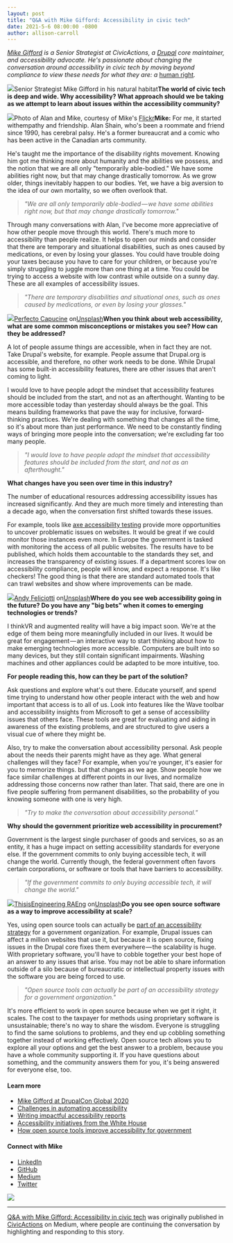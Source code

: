 ```yaml
---
layout: post
title: "Q&A with Mike Gifford: Accessibility in civic tech"
date: 2021-5-6 08:00:00 -0800
author: allison-carroll
---
```

[*Mike Gifford*](https://civicactions.com/team/mike-gifford) *is a Senior Strategist at CivicActions, a* [*Drupal*](https://www.drupal.org/u/mgifford) *core maintainer, and accessibility advocate. He's passionate about changing the conversation around accessibility in civic tech by moving beyond compliance to view these needs for what they are: a* [human right](https://www.un.org/development/desa/disabilities/convention-on-the-rights-of-persons-with-disabilities.html)*.*

![](https://cdn-images-1.medium.com/max/300/1*8872YgkIHydqOGBqnLf_XQ.jpeg)Senior Strategist Mike Gifford in his natural habitat**The world of civic tech is deep and wide. Why accessibility? What approach should we be taking as we attempt to learn about issues within the accessibility community?**

![](https://cdn-images-1.medium.com/max/267/1*gayAWvkTqT9vCEDA--WQWg.jpeg)Photo of Alan and Mike, courtesy of Mike's [Flickr](https://www.flickr.com/photos/mgifford/43726252162/in/photolist-7YWkEH-aPgReD-28fT1Pz-28fT32K-GjYrLW-ST6bc5-24pNY74-28wDTtS-29BX7V6-24pNZ9e-2dVjQ4W-2dVjR9b-24pP2fD-2dVjQZd-2eWDw4U-24pP1oD-2dCqXCK-kzhBxV-MFpXty-MFpWmo-MFpVbN-29BWv1S-29BWtnm-29Gc2zV-29Gc1Bx-pZftbo-29BWeWo-29BWspu-pZfqg5-FrMc1Q-FrMcyJ-P1edeT-E92xUC-AQ6Kn-FrMbBd-SwY22Z-SwY3bc-SwY2VH-SwY3xz-SwY2ux-SwY2ht-SEFn7Q)**Mike:** For me, it started withempathy and friendship. Alan Shain, who's been a roommate and friend since 1990, has cerebral palsy. He's a former bureaucrat and a comic who has been active in the Canadian arts community.

He's taught me the importance of the disability rights movement. Knowing him got me thinking more about humanity and the abilities we possess, and the notion that we are all only "temporarily able-bodied." We have some abilities right now, but that may change drastically tomorrow. As we grow older, things inevitably happen to our bodies. Yet, we have a big aversion to the idea of our own mortality, so we often overlook that.


> *"We are all only temporarily able-bodied — we have some abilities right now, but that may change drastically tomorrow."*

Through many conversations with Alan, I've become more appreciative of how other people move through this world. There's much more to accessibility than people realize. It helps to open our minds and consider that there are temporary and situational disabilities, such as ones caused by medications, or even by losing your glasses. You could have trouble doing your taxes because you have to care for your children, or because you're simply struggling to juggle more than one thing at a time. You could be trying to access a website with low contrast while outside on a sunny day. These are all examples of accessibility issues.


> *"There are temporary disabilities and situational ones, such as ones caused by medications, or even by losing your glasses."*

![](https://cdn-images-1.medium.com/max/512/1*eql_kL_2w38l3Xc5v8767g.jpeg)[Perfecto Capucine](https://unsplash.com/@perfecto_capucine?utm_source=unsplash&utm_medium=referral&utm_content=creditCopyText) on[Unsplash](https://unsplash.com/photos/3gC4gBnD3Xs)**When you think about web accessibility, what are some common misconceptions or mistakes you see? How can they be addressed?**

A lot of people assume things are accessible, when in fact they are not. Take Drupal's website, for example. People assume that Drupal.org is accessible, and therefore, no other work needs to be done. While Drupal has some built-in accessibility features, there are other issues that aren't coming to light.

I would love to have people adopt the mindset that accessibility features should be included from the start, and not as an afterthought. Wanting to be more accessible today than yesterday should always be the goal. This means building frameworks that pave the way for inclusive, forward-thinking practices. We're dealing with something that changes all the time, so it's about more than just performance. We need to be constantly finding ways of bringing more people into the conversation; we're excluding far too many people.


> *"I would love to have people adopt the mindset that accessibility features should be included from the start, and not as an afterthought."*

**What changes have you seen over time in this industry?**

The number of educational resources addressing accessibility issues has increased significantly. And they are much more timely and interesting than a decade ago, when the conversation first shifted towards these issues.

For example, tools like [axe accessibility testing](https://www.deque.com/axe/) provide more opportunities to uncover problematic issues on websites. It would be great if we could monitor those instances even more. In Europe the government is tasked with monitoring the access of all public websites. The results have to be published, which holds them accountable to the standards they set, and increases the transparency of existing issues. If a department scores low on accessibility compliance, people will know, and expect a response. It's like checkers! The good thing is that there are standard automated tools that can trawl websites and show where improvements can be made.

![](https://cdn-images-1.medium.com/max/369/1*H2PPMC2NG_aVND_u_O-3Gg.jpeg)[Andy Feliciotti](https://unsplash.com/@someguy?utm_source=unsplash&utm_medium=referral&utm_content=creditCopyText) on[Unsplash](https://unsplash.com/photos/oN_cUY1v7hs)**Where do you see web accessibility going in the future? Do you have any "big bets" when it comes to emerging technologies or trends?**

I thinkVR and augmented reality will have a big impact soon. We're at the edge of them being more meaningfully included in our lives. It would be great for engagement — an interactive way to start thinking about how to make emerging technologies more accessible. Computers are built into so many devices, but they still contain significant impairments. Washing machines and other appliances could be adapted to be more intuitive, too.

**For people reading this, how can they be part of the solution?**

Ask questions and explore what's out there. Educate yourself, and spend time trying to understand how other people interact with the web and how important that access is to all of us. Look into features like the Wave toolbar and accessibility insights from Microsoft to get a sense of accessibility issues that others face. These tools are great for evaluating and aiding in awareness of the existing problems, and are structured to give users a visual cue of where they might be.

Also, try to make the conversation about accessibility personal. Ask people about the needs their parents might have as they age. What general challenges will they face? For example, when you're younger, it's easier for you to memorize things. but that changes as we age. Show people how we face similar challenges at different points in our lives, and normalize addressing those concerns now rather than later. That said, there are one in five people suffering from permanent disabilities, so the probability of you knowing someone with one is very high.


> *"Try to make the conversation about accessibility personal."*

**Why should the government prioritize web accessibility in procurement?**

Government is the largest single purchaser of goods and services, so as an entity, it has a huge impact on setting accessibility standards for everyone else. If the government commits to only buying accessible tech, it will change the world. Currently though, the federal government often favors certain corporations, or software or tools that have barriers to accessibility.


> *"If the government commits to only buying accessible tech, it will change the world."*

![](https://cdn-images-1.medium.com/max/341/1*f5XKnDOq1tUEOLLNF4mUMg.jpeg)[ThisisEngineering RAEng](https://unsplash.com/@thisisengineering?utm_source=unsplash&utm_medium=referral&utm_content=creditCopyText) on[Unsplash](https://unsplash.com/photos/o6jUolZ7QJk)**Do you see open source software as a way to improve accessibility at scale?**

Yes, using open source tools can actually be [part of an accessibility strategy](https://medium.com/civicactions/4-ways-to-improve-government-accessibility-through-open-source-8e20fabc7281) for a government organization. For example, Drupal issues can affect a million websites that use it, but because it is open source, fixing issues in the Drupal core fixes them everywhere — the scalability is huge. With proprietary software, you'll have to cobble together your best hope of an answer to any issues that arise. You may not be able to share information outside of a silo because of bureaucratic or intellectual property issues with the software you are being forced to use.


> *"Open source tools can actually be part of an accessibility strategy for a government organization."*

It's more efficient to work in open source because when we get it right, it scales. The cost to the taxpayer for methods using proprietary software is unsustainable; there's no way to share the wisdom. Everyone is struggling to find the same solutions to problems, and they end up cobbling something together instead of working effectively. Open source tech allows you to explore all your options and get the best answer to a problem, because you have a whole community supporting it. If you have questions about something, and the community answers them for you, it's being answered for everyone else, too.

#### **Learn more**

* [Mike Gifford at DrupalCon Global 2020](https://medium.com/civicactions/government-accessibility-and-the-cms-problem-588a07088c65)
* [Challenges in automating accessibility](https://medium.com/openconcept-stories/would-you-publish-without-spellchecking-9166ce8b00de)
* [Writing impactful accessibility reports](https://medium.com/openconcept-stories/writing-impactful-accessibility-reports-d6cdd84356fd)
* [Accessibility initiatives from the White House](https://medium.com/civicactions/whitehouse-gov-makes-an-accessibility-statement-5de37580209)
* [How open source tools improve accessibility for government](https://medium.com/civicactions/4-ways-to-improve-government-accessibility-through-open-source-8e20fabc7281)

#### **Connect with Mike**

* [LinkedIn](https://www.linkedin.com/in/mgifford/)
* [GitHub](https://github.com/mgifford)
* [Medium](https://mgifford.medium.com/)
* [Twitter](https://twitter.com/mgifford)

![](https://medium.com/_/stat?event=post.clientViewed&referrerSource=full_rss&postId=339ff94f017f)

---

[Q&A with Mike Gifford: Accessibility in civic tech](https://medium.com/civicactions/q-a-with-mike-gifford-accessibility-in-civic-tech-339ff94f017f) was originally published in [CivicActions](https://medium.com/civicactions) on Medium, where people are continuing the conversation by highlighting and responding to this story.

